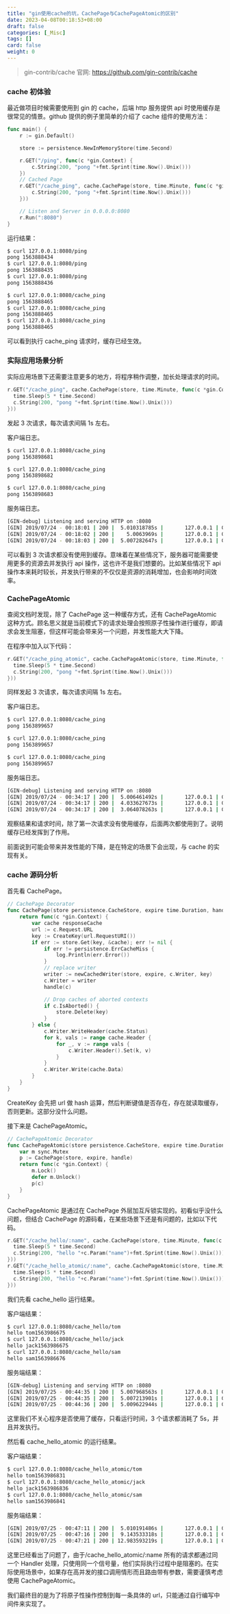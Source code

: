 ```yaml
---
title: "gin使用cache的坑，CachePage与CachePageAtomic的区别"
date: 2023-04-08T00:18:53+08:00
draft: false
categories: [_Misc]
tags: []
card: false
weight: 0
---
```


> gin-contrib/cache 官网: https://github.com/gin-contrib/cache

### cache 初体验

最近做项目时候需要使用到 gin 的 cache，后端 http 服务提供 api 时使用缓存是很常见的情景。github 提供的例子里简单的介绍了 cache 组件的使用方法：

```go
func main() {
	r := gin.Default()

	store := persistence.NewInMemoryStore(time.Second)

	r.GET("/ping", func(c *gin.Context) {
		c.String(200, "pong "+fmt.Sprint(time.Now().Unix()))
	})
	// Cached Page
	r.GET("/cache_ping", cache.CachePage(store, time.Minute, func(c *gin.Context) {
		c.String(200, "pong "+fmt.Sprint(time.Now().Unix()))
	}))

	// Listen and Server in 0.0.0.0:8080
	r.Run(":8080")
}
```

运行结果：

```bash
$ curl 127.0.0.1:8080/ping
pong 1563888434
$ curl 127.0.0.1:8080/ping
pong 1563888435
$ curl 127.0.0.1:8080/ping
pong 1563888436

$ curl 127.0.0.1:8080/cache_ping
pong 1563888465
$ curl 127.0.0.1:8080/cache_ping
pong 1563888465
$ curl 127.0.0.1:8080/cache_ping
pong 1563888465
```

可以看到执行 cache_ping 请求时，缓存已经生效。

### 实际应用场景分析

实际应用场景下还需要注意更多的地方，将程序稍作调整，加长处理请求的时间。

```go
r.GET("/cache_ping", cache.CachePage(store, time.Minute, func(c *gin.Context) {
  time.Sleep(5 * time.Second)
  c.String(200, "pong "+fmt.Sprint(time.Now().Unix()))
}))
```

发起 3 次请求，每次请求间隔 1s 左右。

客户端日志。

```bash
$ curl 127.0.0.1:8080/cache_ping
pong 1563898681
```

```bash
$ curl 127.0.0.1:8080/cache_ping
pong 1563898682
```

```bash
$ curl 127.0.0.1:8080/cache_ping
pong 1563898683
```

服务端日志。

```bash
[GIN-debug] Listening and serving HTTP on :8080
[GIN] 2019/07/24 - 00:18:01 | 200 |  5.010318785s |       127.0.0.1 | GET      /cache_ping
[GIN] 2019/07/24 - 00:18:02 | 200 |    5.0063969s |       127.0.0.1 | GET      /cache_ping
[GIN] 2019/07/24 - 00:18:03 | 200 |  5.007282647s |       127.0.0.1 | GET      /cache_ping
```

可以看到 3 次请求都没有使用到缓存。意味着在某些情况下，服务器可能需要使用更多的资源去并发执行 api 操作，这也许不是我们想要的。比如某些情况下 api 操作本来耗时较长，并发执行带来的不仅仅是资源的消耗增加，也会影响时间效率。

### CachePageAtomic

查阅文档时发现，除了 CachePage 这一种缓存方式，还有 CachePageAtomic 这种方式。顾名思义就是当前模式下的请求处理会按照原子性操作进行缓存，即请求会发生阻塞，但这样可能会带来另一个问题，并发性能大大下降。

在程序中加入以下代码：

```go
r.GET("/cache_ping_atomic", cache.CachePageAtomic(store, time.Minute, func(c *gin.Context) {
  time.Sleep(5 * time.Second)
  c.String(200, "pong "+fmt.Sprint(time.Now().Unix()))
}))
```

同样发起 3 次请求，每次请求间隔 1s 左右。

客户端日志。

```bash
$ curl 127.0.0.1:8080/cache_ping
pong 1563899657
```

```bash
$ curl 127.0.0.1:8080/cache_ping
pong 1563899657
```

```bash
$ curl 127.0.0.1:8080/cache_ping
pong 1563899657
```

服务端日志。

```bash
[GIN-debug] Listening and serving HTTP on :8080
[GIN] 2019/07/24 - 00:34:17 | 200 |  5.006461492s |       127.0.0.1 | GET      /cache_ping_atomic
[GIN] 2019/07/24 - 00:34:17 | 200 |  4.033627673s |       127.0.0.1 | GET      /cache_ping_atomic
[GIN] 2019/07/24 - 00:34:17 | 200 |  3.064078263s |       127.0.0.1 | GET      /cache_ping_atomic
```

观察结果和请求时间，除了第一次请求没有使用缓存，后面两次都使用到了。说明缓存已经发挥到了作用。

前面说到可能会带来并发性能的下降，是在特定的场景下会出现，与 cache 的实现有关。

### cache 源码分析

首先看 CachePage。

```go
// CachePage Decorator
func CachePage(store persistence.CacheStore, expire time.Duration, handle gin.HandlerFunc) gin.HandlerFunc {
	return func(c *gin.Context) {
		var cache responseCache
		url := c.Request.URL
		key := CreateKey(url.RequestURI())
		if err := store.Get(key, &cache); err != nil {
			if err != persistence.ErrCacheMiss {
				log.Println(err.Error())
			}
			// replace writer
			writer := newCachedWriter(store, expire, c.Writer, key)
			c.Writer = writer
			handle(c)

			// Drop caches of aborted contexts
			if c.IsAborted() {
				store.Delete(key)
			}
		} else {
			c.Writer.WriteHeader(cache.Status)
			for k, vals := range cache.Header {
				for _, v := range vals {
					c.Writer.Header().Set(k, v)
				}
			}
			c.Writer.Write(cache.Data)
		}
	}
}
```

CreateKey 会先把 url 做 hash 运算，然后判断键值是否存在，存在就读取缓存，否则更新。这部分没什么问题。

接下来是 CachePageAtomic。

```go
// CachePageAtomic Decorator
func CachePageAtomic(store persistence.CacheStore, expire time.Duration, handle gin.HandlerFunc) gin.HandlerFunc {
	var m sync.Mutex
	p := CachePage(store, expire, handle)
	return func(c *gin.Context) {
		m.Lock()
		defer m.Unlock()
		p(c)
	}
}
```

CachePageAtomic 是通过在 CachePage 外层加互斥锁实现的。初看似乎没什么问题，但结合 CachePage 的源码看，在某些场景下还是有问题的，比如以下代码。

```go
r.GET("/cache_hello/:name", cache.CachePage(store, time.Minute, func(c *gin.Context) {
  time.Sleep(5 * time.Second)
  c.String(200, "hello "+c.Param("name")+fmt.Sprint(time.Now().Unix()))
}))
r.GET("/cache_hello_atomic/:name", cache.CachePageAtomic(store, time.Minute, func(c *gin.Context) {
  time.Sleep(5 * time.Second)
  c.String(200, "hello "+c.Param("name")+fmt.Sprint(time.Now().Unix()))
}))
```

我们先看 cache_hello 运行结果。

客户端结果：

```bash
$ curl 127.0.0.1:8080/cache_hello/tom
hello tom1563986675
$ curl 127.0.0.1:8080/cache_hello/jack
hello jack1563986675
$ curl 127.0.0.1:8080/cache_hello/sam
hello sam1563986676
```

服务端结果：

```bash
[GIN-debug] Listening and serving HTTP on :8080
[GIN] 2019/07/25 - 00:44:35 | 200 |  5.007968563s |       127.0.0.1 | GET      /cache_hello/tom
[GIN] 2019/07/25 - 00:44:35 | 200 |  5.007213901s |       127.0.0.1 | GET      /cache_hello/jack
[GIN] 2019/07/25 - 00:44:36 | 200 |  5.009622944s |       127.0.0.1 | GET      /cache_hello/sam
```

这里我们不关心程序是否使用了缓存，只看运行时间，3 个请求都消耗了 5s，并且并发执行。

然后看 cache_hello_atomic 的运行结果。

客户端结果：

```bash
$ curl 127.0.0.1:8080/cache_hello_atomic/tom
hello tom1563986831
$ curl 127.0.0.1:8080/cache_hello_atomic/jack
hello jack1563986836
$ curl 127.0.0.1:8080/cache_hello_atomic/sam
hello sam1563986841
```

服务端结果：

```bash
[GIN] 2019/07/25 - 00:47:11 | 200 |  5.010191486s |       127.0.0.1 | GET      /cache_hello_atomic/tom
[GIN] 2019/07/25 - 00:47:16 | 200 |  9.143533318s |       127.0.0.1 | GET      /cache_hello_atomic/jack
[GIN] 2019/07/25 - 00:47:21 | 200 | 12.983593219s |       127.0.0.1 | GET      /cache_hello_atomic/sam
```

这里已经看出了问题了，由于/cache_hello_atomic/:name 所有的请求都通过同一个 Handler 处理，只使用同一个信号量，他们实际执行过程中是阻塞的。在实际使用场景中，如果存在高并发的接口调用情形而且路由带有参数，需要谨慎考虑使用 CachePageAtomic。

我们最终目的是为了将原子性操作控制到每一条具体的 url，只能通过自行编写中间件来实现了。
